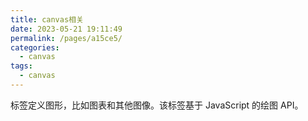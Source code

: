 ```yaml
---
title: canvas相关
date: 2023-05-21 19:11:49
permalink: /pages/a15ce5/
categories:
  - canvas
tags:
  - canvas
---
```


标签定义图形，比如图表和其他图像。该标签基于 JavaScript 的绘图 API。

